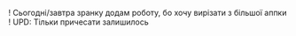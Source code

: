 ! Сьогодні/завтра зранку додам роботу, бо хочу вирізати з більшої аппки !
UPD: Тільки причесати залишилось
